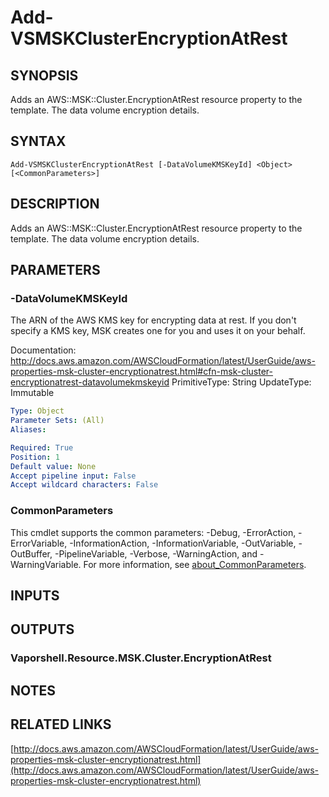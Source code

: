 # Add-VSMSKClusterEncryptionAtRest

## SYNOPSIS
Adds an AWS::MSK::Cluster.EncryptionAtRest resource property to the template.
The data volume encryption details.

## SYNTAX

```
Add-VSMSKClusterEncryptionAtRest [-DataVolumeKMSKeyId] <Object> [<CommonParameters>]
```

## DESCRIPTION
Adds an AWS::MSK::Cluster.EncryptionAtRest resource property to the template.
The data volume encryption details.

## PARAMETERS

### -DataVolumeKMSKeyId
The ARN of the AWS KMS key for encrypting data at rest.
If you don't specify a KMS key, MSK creates one for you and uses it on your behalf.

Documentation: http://docs.aws.amazon.com/AWSCloudFormation/latest/UserGuide/aws-properties-msk-cluster-encryptionatrest.html#cfn-msk-cluster-encryptionatrest-datavolumekmskeyid
PrimitiveType: String
UpdateType: Immutable

```yaml
Type: Object
Parameter Sets: (All)
Aliases:

Required: True
Position: 1
Default value: None
Accept pipeline input: False
Accept wildcard characters: False
```

### CommonParameters
This cmdlet supports the common parameters: -Debug, -ErrorAction, -ErrorVariable, -InformationAction, -InformationVariable, -OutVariable, -OutBuffer, -PipelineVariable, -Verbose, -WarningAction, and -WarningVariable. For more information, see [about_CommonParameters](http://go.microsoft.com/fwlink/?LinkID=113216).

## INPUTS

## OUTPUTS

### Vaporshell.Resource.MSK.Cluster.EncryptionAtRest
## NOTES

## RELATED LINKS

[http://docs.aws.amazon.com/AWSCloudFormation/latest/UserGuide/aws-properties-msk-cluster-encryptionatrest.html](http://docs.aws.amazon.com/AWSCloudFormation/latest/UserGuide/aws-properties-msk-cluster-encryptionatrest.html)


